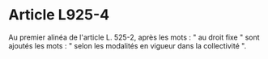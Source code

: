 # Article L925-4

Au premier alinéa de l'article L. 525-2, après les mots : " au droit fixe " sont ajoutés les mots : " selon les modalités en vigueur dans la collectivité ".
